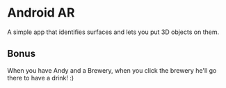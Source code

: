 # Android AR 
A simple app that identifies surfaces and lets you put 3D objects on them.

## Bonus
When you have Andy and a Brewery, when you click the brewery he'll go there to have a drink! :)
